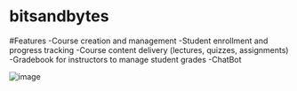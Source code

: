 # bitsandbytes

#Features
-Course creation and management
-Student enrollment and progress tracking
-Course content delivery (lectures, quizzes, assignments)
-Gradebook for instructors to manage student grades
-ChatBot

![image](https://github.com/nitikasobti/bitsandbytes/assets/95436363/7a19f304-e1f7-479f-9207-1fdbaa302d9c)
